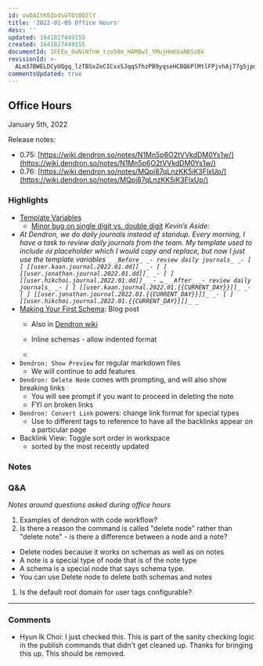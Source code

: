 ```yaml
---
id: vwDAItK0ZodsGTOt0Q2lY
title: '2022-01-05 Office Hours'
desc: ''
updated: 1641827449155
created: 1641827449155
documentId: 1FEEo_0aNiNfnW_tzo58m_HAM8wI_YMujHmKUaNBSzBk
revisionId: >-
  ALm37BWELDCyUQgq_lzTBSxZeCICxxSJqqSfhzPB9yqseHCBQ6PlMtlFPjvhAj77g5jpo-EZlWNKOmSiqzEnJA
commentsUpdated: true
---
```

## Office Hours

January 5th, 2022

Release notes:

- 0.75: [https://wiki.dendron.so/notes/N1Mn5p6O2tVVkdDM0Ys1w/](https://wiki.dendron.so/notes/N1Mn5p6O2tVVkdDM0Ys1w/) 
- 0.76: [https://wiki.dendron.so/notes/MQpi87qLnzKK5iK3FlxUp/](https://wiki.dendron.so/notes/MQpi87qLnzKK5iK3FlxUp/) 

### Highlights

- [Template Variables](https://wiki.dendron.so/notes/861cbdf8-102e-4633-9933-1f3d74df53d2#template-variables)
  - [Minor bug on single digit vs. double digit](https://github.com/dendronhq/dendron/issues/2045)
_Kevin’s Aside:_
- _At Dendron, we do daily journals instead of standup. Every morning, I have a task to review daily journals from the team. My template used to include `dd` placeholder which I would copy and replace, but now I just use the template variables_
_```_
_Before_
_- review daily journals_
_- [ ] [[user.kaan.journal.2022.01.dd]]_
_- [ ] [[user.jonathan.journal.2022.01.dd]]_
_- [ ] [[user.hikchoi.journal.2022.01.dd]]_
_- …_
_After_
_- review daily journals_
_- [ ] [[user.kaan.journal.2022.01.{{CURRENT_DAY}}]]_
_- [ ] [[user.jonathan.journal.2022.01.{{CURRENT_DAY}}]]_
_- [ ] [[user.hikchoi.journal.2022.01.{{CURRENT_DAY}}]]_
_```_
- [Making Your First Schema](https://blog.dendron.so/notes/P1DL2uXHpKUCa7hLiFbFA/): Blog post
  - Also in [Dendron wiki](https://wiki.dendron.so/notes/5U4eAiqshI67VxIL40KWH/)
  - Inline schemas - allow indented format

  - 
- `Dendron: Show Preview` for regular markdown files
  - We will continue to add features 
- `Dendron: Delete Node` comes with prompting, and will also show breaking links
  - You will see prompt if you want to proceed in deleting the note
  - FYI on broken links
- `Dendron: Convert Link` powers: change link format for special types
  - Use to different tags to reference to have all the backlinks appear on a particular page 
- Backlink View: Toggle sort order in workspace
  - sorted by the most recently updated

### Notes

### Q&A

_Notes around questions asked during office hours_

1. Examples of dendron with code workflow?
1. Is there a reason the command is called "delete node" rather than "delete note" - is there a difference between a node and a note?
- Delete nodes because it works on schemas as well as on notes
- A note is a special type of node that is of the note type
- A schema is a special node that says schema type. 
- You can use Delete node to delete both schemas and notes
1. Is the default root domain for user tags configurable? 

* * *


### Comments

 - Hyun Ik Choi:  I just checked this. This is part of the sanity checking logic in the publish commands that didn't get cleaned up. Thanks for bringing this up. This should be removed.
